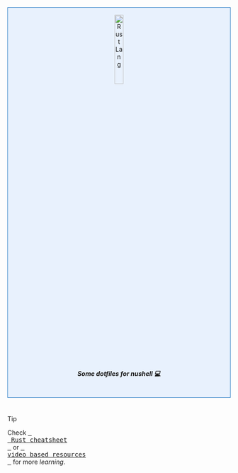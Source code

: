<div align="center" style="border: 1px solid #2479c3; padding: 1rem 0 1rem 0; background-color:rgba(56, 139, 253, 0.1);"> 
    <picture>
        <!-- <img style="width:20%;visibility:visible;" alt="Rust Lang" src="https://raw.githubusercontent.com/cognitive-engineering-lab/rust-book/979208354d6dae529547acdd2c98e9d253974612/src/img/ferris/not_desired_behavior.svg" width="100"> -->
        <img style="width:20%;visibility:visible;" alt="Rust Lang" src="https://raw.githubusercontent.com/nushell/showcase/e8e7359e9f81286f36624f087677ab0a6fca0572/artwork/green-black.png" width="100">
    </picture>
    <h5> Some dotfiles for nushell 💻 </h5>
</div>

#

> [!TIP]
> Check [<kbd> <br> Rust cheatsheet <br> </kbd>](https://github.com/mohammadzainabbas/rust-from-dust/blob/main/docs/CHEATSHEET.md) or [<kbd> <br> video based resources <br> </kbd>](https://github.com/mohammadzainabbas/rust-from-dust/blob/main/docs/REF_VIDEOS.md) for more _learning_.

#

